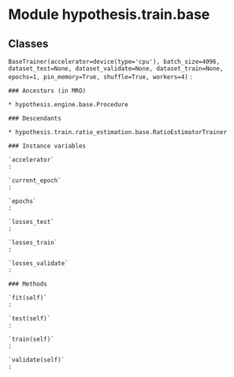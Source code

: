 Module hypothesis.train.base
============================

Classes
-------

`BaseTrainer(accelerator=device(type='cpu'), batch_size=4096, dataset_test=None, dataset_validate=None, dataset_train=None, epochs=1, pin_memory=True, shuffle=True, workers=4)`
:   

    ### Ancestors (in MRO)

    * hypothesis.engine.base.Procedure

    ### Descendants

    * hypothesis.train.ratio_estimation.base.RatioEstimatorTrainer

    ### Instance variables

    `accelerator`
    :

    `current_epoch`
    :

    `epochs`
    :

    `losses_test`
    :

    `losses_train`
    :

    `losses_validate`
    :

    ### Methods

    `fit(self)`
    :

    `test(self)`
    :

    `train(self)`
    :

    `validate(self)`
    :